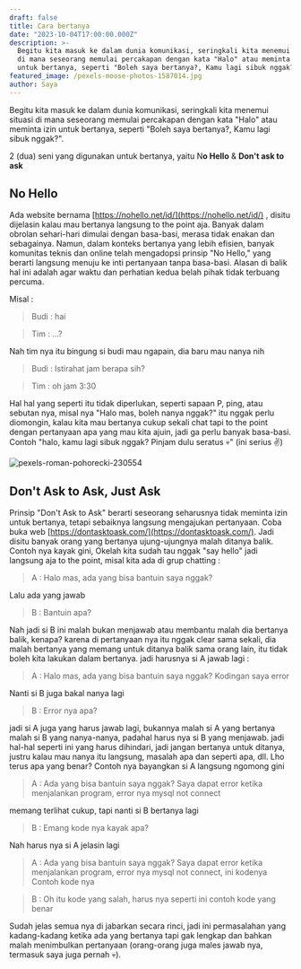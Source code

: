 ```yaml
---
draft: false
title: Cara bertanya
date: "2023-10-04T17:00:00.000Z"
description: >-
  Begitu kita masuk ke dalam dunia komunikasi, seringkali kita menemui situasi
  di mana seseorang memulai percakapan dengan kata "Halo" atau meminta izin
  untuk bertanya, seperti "Boleh saya bertanya?, Kamu lagi sibuk nggak?".
featured_image: /pexels-moose-photos-1587014.jpg
author: Saya
---
```


Begitu kita masuk ke dalam dunia komunikasi, seringkali kita menemui situasi di mana seseorang memulai percakapan dengan kata "Halo" atau meminta izin untuk bertanya, seperti "Boleh saya bertanya?, Kamu lagi sibuk nggak?".

2 (dua) seni yang digunakan untuk bertanya, yaitu N**o Hello** & **Don't ask to ask**

## No Hello

Ada website bernama [https://nohello.net/id/](https://nohello.net/id/) , disitu dijelasin kalau mau bertanya langsung to the point aja. Banyak dalam obrolan sehari-hari dimulai dengan basa-basi, merasa tidak enakan dan sebagainya. Namun, dalam konteks bertanya yang lebih efisien, banyak komunitas teknis dan online telah mengadopsi prinsip "No Hello," yang berarti langsung menuju ke inti pertanyaan tanpa basa-basi. Alasan di balik hal ini adalah agar waktu dan perhatian kedua belah pihak tidak terbuang percuma.

Misal :

> Budi : hai

> Tim : ...?

Nah tim nya itu bingung si budi mau ngapain, dia baru mau nanya nih

> Budi : Istirahat jam berapa sih?

> Tim : oh jam 3:30

Hal hal yang seperti itu tidak diperlukan, seperti sapaan P, ping, atau sebutan nya, misal nya "Halo mas, boleh nanya nggak?" itu nggak perlu diomongin, kalau kita mau bertanya cukup sekali chat tapi to the point dengan pertanyaan apa yang mau kita ajuin, jadi ga perlu banyak basa-basi. Contoh "halo, kamu lagi sibuk nggak? Pinjam dulu seratus 💀" (ini serius ✌️)

![](/pexels-roman-pohorecki-230554.jpg "pexels-roman-pohorecki-230554")

## Don't Ask to Ask, Just Ask

Prinsip "Don't Ask to Ask" berarti seseorang seharusnya tidak meminta izin untuk bertanya, tetapi sebaiknya langsung mengajukan pertanyaan. Coba buka web [https://dontasktoask.com/](https://dontasktoask.com/). Jadi disitu banyak orang yang bertanya ujung-ujungnya malah ditanya balik. Contoh nya kayak gini, Okelah kita sudah tau nggak "say hello" jadi langsung aja to the point, misal kita ada di grup chatting :

> A : Halo mas, ada yang bisa bantuin saya nggak?

Lalu ada yang jawab

> B : Bantuin apa?

Nah jadi si B ini malah bukan menjawab atau membantu malah dia bertanya balik, kenapa? karena di pertanyaan nya itu nggak clear sama sekali, dia malah bertanya yang memang untuk ditanya balik sama orang lain, itu tidak boleh kita lakukan dalam bertanya. jadi harusnya si A jawab lagi :

> A : Halo mas, ada yang bisa bantuin saya nggak? Kodingan saya error

Nanti si B juga bakal nanya lagi

> B : Error nya apa?

jadi si A juga yang harus jawab lagi, bukannya malah si A yang bertanya malah si B yang nanya-nanya, padahal harus nya si B yang menjawab. jadi hal-hal seperti ini yang harus dihindari, jadi jangan bertanya untuk ditanya, justru kalau mau nanya itu langsung, masalah apa dan seperti apa, dll. Lho terus apa yang benar? Contoh nya bayangkan si A langsung ngomong gini

> A : Ada yang bisa bantuin saya nggak? Saya dapat error ketika menjalankan program, error nya mysql not connect

memang terlihat cukup, tapi nanti si B bertanya lagi

> B : Emang kode nya kayak apa?

Nah harus nya si A jelasin lagi

> A : Ada yang bisa bantuin saya nggak? Saya dapat error ketika menjalankan program, error nya mysql not connect, ini kodenya Contoh kode nya

> B : Oh itu kode yang salah, harus nya seperti ini contoh kode yang benar

Sudah jelas semua nya di jabarkan secara rinci, jadi ini permasalahan yang kadang-kadang ketika ada yang bertanya tapi gak lengkap dan bahkan malah menimbulkan pertanyaan (orang-orang juga males jawab nya, termasuk saya juga pernah 💀).
